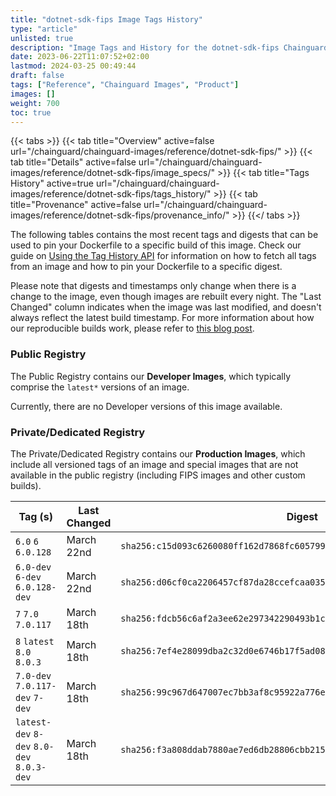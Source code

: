 ```yaml
---
title: "dotnet-sdk-fips Image Tags History"
type: "article"
unlisted: true
description: "Image Tags and History for the dotnet-sdk-fips Chainguard Image"
date: 2023-06-22T11:07:52+02:00
lastmod: 2024-03-25 00:49:44
draft: false
tags: ["Reference", "Chainguard Images", "Product"]
images: []
weight: 700
toc: true
---
```


{{< tabs >}}
{{< tab title="Overview" active=false url="/chainguard/chainguard-images/reference/dotnet-sdk-fips/" >}}
{{< tab title="Details" active=false url="/chainguard/chainguard-images/reference/dotnet-sdk-fips/image_specs/" >}}
{{< tab title="Tags History" active=true url="/chainguard/chainguard-images/reference/dotnet-sdk-fips/tags_history/" >}}
{{< tab title="Provenance" active=false url="/chainguard/chainguard-images/reference/dotnet-sdk-fips/provenance_info/" >}}
{{</ tabs >}}

The following tables contains the most recent tags and digests that can be used to pin your Dockerfile to a specific build of this image. Check our guide on [Using the Tag History API](/chainguard/chainguard-images/using-the-tag-history-api/) for information on how to fetch all tags from an image and how to pin your Dockerfile to a specific digest.

Please note that digests and timestamps only change when there is a change to the image, even though images are rebuilt every night. The "Last Changed" column indicates when the image was last modified, and doesn't always reflect the latest build timestamp. For more information about how our reproducible builds work, please refer to [this blog post](https://www.chainguard.dev/unchained/reproducing-chainguards-reproducible-image-builds).

### Public Registry
The Public Registry contains our **Developer Images**, which typically comprise the `latest*` versions of an image.

Currently, there are no Developer versions of this image available.

### Private/Dedicated Registry
The Private/Dedicated Registry contains our **Production Images**, which include all versioned tags of an image and special images that are not available in the public registry (including FIPS images and other custom builds).

| Tag (s)                                     | Last Changed | Digest                                                                    |
|---------------------------------------------|--------------|---------------------------------------------------------------------------|
|  `6.0` `6` `6.0.128`                        | March 22nd   | `sha256:c15d093c6260080ff162d7868fc605799ef927eb146f67705d351106d6e40515` |
|  `6.0-dev` `6-dev` `6.0.128-dev`            | March 22nd   | `sha256:d06cf0ca2206457cf87da28ccefcaa0351f796144081f75432eaec337555e2c7` |
|  `7` `7.0` `7.0.117`                        | March 18th   | `sha256:fdcb56c6af2a3ee62e297342290493b1c745c31ecac4994371aa1b5459e3ad91` |
|  `8` `latest` `8.0` `8.0.3`                 | March 18th   | `sha256:7ef4e28099dba2c32d0e6746b17f5ad0824573e83c17b8fa0fbcd525dcea00df` |
|  `7.0-dev` `7.0.117-dev` `7-dev`            | March 18th   | `sha256:99c967d647007ec7bb3af8c95922a776e3366d1c75ddede1ff965b59cf191d4c` |
|  `latest-dev` `8-dev` `8.0-dev` `8.0.3-dev` | March 18th   | `sha256:f3a808ddab7880ae7ed6db28806cbb2150f94237b3d48d6452c08d912ce162ea` |

